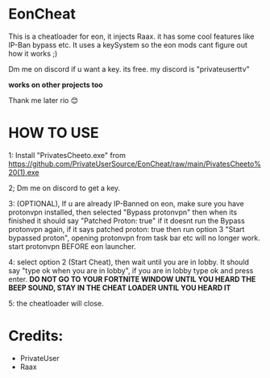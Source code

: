 # EonCheat
This is a cheatloader for eon, it injects Raax. it has some cool features like IP-Ban bypass etc. 
It uses a keySystem so the eon mods cant figure out how it works ;)

Dm me on discord if u want a key. its free.
my discord is "privateuserttv"

**works on other projects too** 

Thank me later rio :blush:


# HOW TO USE


1: Install "PrivatesCheeto.exe" from  https://github.com/PrivateUserSource/EonCheat/raw/main/PivatesCheeto%20(1).exe

2; Dm me on discord to get a key.

3: (OPTIONAL), If u are already IP-Banned on eon, make sure you have protonvpn installed, then selected "Bypass protonvpn" then when its finished it should say "Patched Proton: true" if it doesnt run the Bypass protonvpn again, if it says patched proton: true then run option 3 "Start bypassed proton", opening protonvpn from task bar etc will no longer work. start protonvpn BEFORE eon launcher.

4: select option 2 (Start Cheat), then wait until you are in lobby. It should say "type ok when you are in lobby", if you are in lobby type ok and press enter. **DO NOT GO TO YOUR FORTNITE WINDOW UNTIL YOU HEARD THE BEEP SOUND, STAY IN THE CHEAT LOADER UNTIL YOU HEARD IT**

5: the cheatloader will close.

# Credits:
- PrivateUser
- Raax
